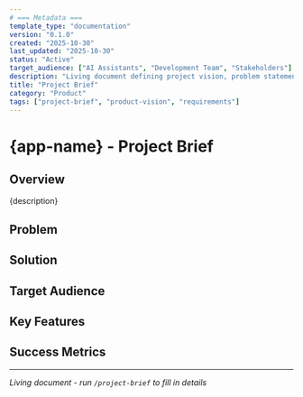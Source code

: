 ```yaml
---
# === Metadata ===
template_type: "documentation"
version: "0.1.0"
created: "2025-10-30"
last_updated: "2025-10-30"
status: "Active"
target_audience: ["AI Assistants", "Development Team", "Stakeholders"]
description: "Living document defining project vision, problem statement, target audience, and success metrics"
title: "Project Brief"
category: "Product"
tags: ["project-brief", "product-vision", "requirements"]
---
```


# {app-name} - Project Brief

## Overview
{description}

## Problem


## Solution


## Target Audience


## Key Features


## Success Metrics


---
*Living document - run `/project-brief` to fill in details*
